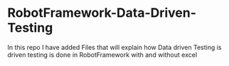 # RobotFramework-Data-Driven-Testing
In this repo I have added Files that will explain how Data driven Testing is driven testing is done in RobotFramework with and without excel
